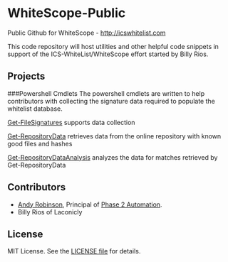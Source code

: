 WhiteScope-Public
=================

Public Github for WhiteScope - http://icswhitelist.com

This code repository will host utilities and other helpful code snippets in support of the ICS-WhiteList/WhiteScope effort started by Billy Rios.

## Projects

###Powershell Cmdlets
The powershell cmdlets are written to help contributors with collecting the signature data required to populate the whitelist database.

[Get-FileSignatures](/PS1/Get-FileSignatures.ps1) supports data collection

[Get-RepositoryData](/PS1/Get-RepositoryData.ps1) retrieves data from the online repository with known good files and hashes

[Get-RepositoryDataAnalysis](/PS1/Get-RepositoryDataAnalysis.ps1) analyzes the data for matches retrieved by Get-RepositoryData

## Contributors

* [Andy Robinson](mailto:andy@phase2automation.com), Principal of [Phase 2 Automation](http://phase2automation.com).
* Billy Rios of Laconicly

## License

MIT License. See the [LICENSE file](/LICENSE) for details.
